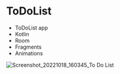 # ToDoList
- ToDoList app
- Kotlin
- Room
- Fragments
- Animations



![Screenshot_20221018_160345_To Do List](https://user-images.githubusercontent.com/74590627/196452356-77ba7f9e-76ee-4ee6-8c4c-2ad544bb0998.jpg)
